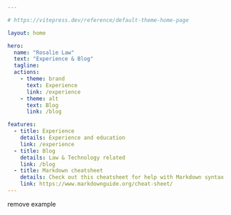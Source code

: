 ```yaml
---

# https://vitepress.dev/reference/default-theme-home-page

layout: home

hero:
  name: "Rosalie Law"
  text: "Experience & Blog"
  tagline: 
  actions:
    - theme: brand
      text: Experience
      link: /experience
    - theme: alt
      text: Blog
      link: /blog

features:
  - title: Experience
    details: Experience and education
    link: /experience
  - title: Blog
    details: Law & Technology related
    link: /blog
  - title: Markdown cheatsheet
    details: Check out this cheatsheet for help with Markdown syntax
    link: https://www.markdownguide.org/cheat-sheet/
---
```



remove example


